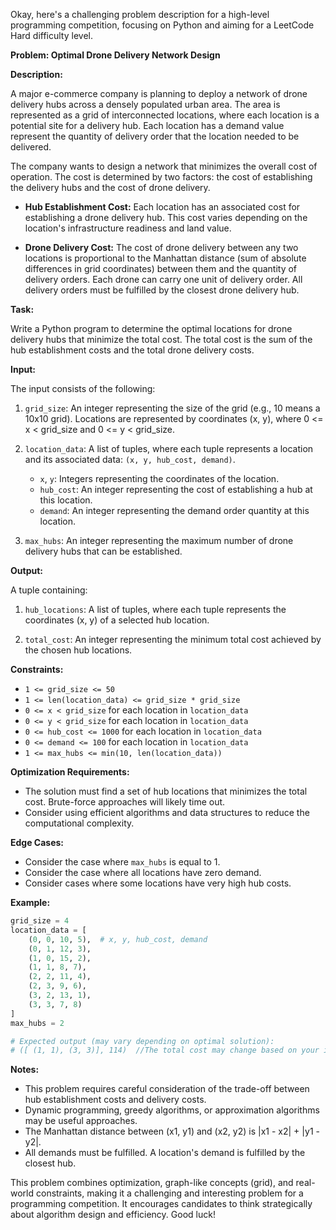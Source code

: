 Okay, here's a challenging problem description for a high-level programming competition, focusing on Python and aiming for a LeetCode Hard difficulty level.

**Problem:  Optimal Drone Delivery Network Design**

**Description:**

A major e-commerce company is planning to deploy a network of drone delivery hubs across a densely populated urban area.  The area is represented as a grid of interconnected locations, where each location is a potential site for a delivery hub. Each location has a demand value represent the quantity of delivery order that the location needed to be delivered.

The company wants to design a network that minimizes the overall cost of operation. The cost is determined by two factors: the cost of establishing the delivery hubs and the cost of drone delivery.

*   **Hub Establishment Cost:** Each location has an associated cost for establishing a drone delivery hub. This cost varies depending on the location's infrastructure readiness and land value.

*   **Drone Delivery Cost:** The cost of drone delivery between any two locations is proportional to the Manhattan distance (sum of absolute differences in grid coordinates) between them and the quantity of delivery orders. Each drone can carry one unit of delivery order. All delivery orders must be fulfilled by the closest drone delivery hub.

**Task:**

Write a Python program to determine the optimal locations for drone delivery hubs that minimize the total cost. The total cost is the sum of the hub establishment costs and the total drone delivery costs.

**Input:**

The input consists of the following:

1.  `grid_size`: An integer representing the size of the grid (e.g., 10 means a 10x10 grid). Locations are represented by coordinates (x, y), where 0 <= x < grid_size and 0 <= y < grid_size.

2.  `location_data`: A list of tuples, where each tuple represents a location and its associated data: `(x, y, hub_cost, demand)`.
    *   `x`, `y`: Integers representing the coordinates of the location.
    *   `hub_cost`: An integer representing the cost of establishing a hub at this location.
    *   `demand`: An integer representing the demand order quantity at this location.

3.  `max_hubs`: An integer representing the maximum number of drone delivery hubs that can be established.

**Output:**

A tuple containing:

1.  `hub_locations`: A list of tuples, where each tuple represents the coordinates (x, y) of a selected hub location.

2.  `total_cost`: An integer representing the minimum total cost achieved by the chosen hub locations.

**Constraints:**

*   `1 <= grid_size <= 50`
*   `1 <= len(location_data) <= grid_size * grid_size`
*   `0 <= x < grid_size` for each location in `location_data`
*   `0 <= y < grid_size` for each location in `location_data`
*   `0 <= hub_cost <= 1000` for each location in `location_data`
*   `0 <= demand <= 100` for each location in `location_data`
*   `1 <= max_hubs <= min(10, len(location_data))`

**Optimization Requirements:**

*   The solution must find a set of hub locations that minimizes the total cost.  Brute-force approaches will likely time out.
*   Consider using efficient algorithms and data structures to reduce the computational complexity.

**Edge Cases:**

*   Consider the case where `max_hubs` is equal to 1.
*   Consider the case where all locations have zero demand.
*   Consider cases where some locations have very high hub costs.

**Example:**

```python
grid_size = 4
location_data = [
    (0, 0, 10, 5),  # x, y, hub_cost, demand
    (0, 1, 12, 3),
    (1, 0, 15, 2),
    (1, 1, 8, 7),
    (2, 2, 11, 4),
    (2, 3, 9, 6),
    (3, 2, 13, 1),
    (3, 3, 7, 8)
]
max_hubs = 2

# Expected output (may vary depending on optimal solution):
# ([ (1, 1), (3, 3)], 114)  //The total cost may change based on your implementation details

```

**Notes:**

*   This problem requires careful consideration of the trade-off between hub establishment costs and delivery costs.
*   Dynamic programming, greedy algorithms, or approximation algorithms may be useful approaches.
*   The Manhattan distance between (x1, y1) and (x2, y2) is |x1 - x2| + |y1 - y2|.
*   All demands must be fulfilled. A location's demand is fulfilled by the closest hub.

This problem combines optimization, graph-like concepts (grid), and real-world constraints, making it a challenging and interesting problem for a programming competition. It encourages candidates to think strategically about algorithm design and efficiency. Good luck!
